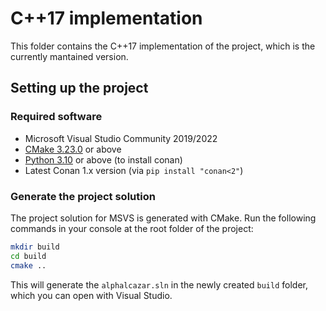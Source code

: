 # C++17 implementation

This folder contains the C++17 implementation of the project, which is the currently mantained version.

## Setting up the project

### Required software

- Microsoft Visual Studio Community 2019/2022
- [CMake 3.23.0](https://cmake.org/download) or above
- [Python 3.10](https://www.python.org/downloads/) or above (to install conan)
- Latest Conan 1.x version (via `pip install "conan<2"`)

### Generate the project solution

The project solution for MSVS is generated with CMake. Run the following commands in your console at the root folder of the project:

```bash
mkdir build
cd build
cmake ..
```

This will generate the `alphalcazar.sln` in the newly created `build` folder, which you can open with Visual Studio.
